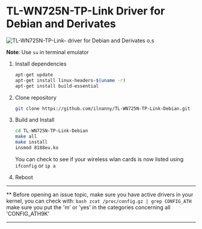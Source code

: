 # TL-WN725N-TP-Link Driver for Debian and Derivates


<img src="https://github.com/ilnanny/TL-WN725N-TP-Link-Debian/blob/master/TP_Link_TL_WN725N_Debian_ilnanny.jpg" alt="TL-WN725N-TP-Link- driver for Debian and Derivates o.s" />

**Note**: Use `su` in terminal emulator

1. Install dependencies
    ``` bash
    apt-get update
    apt-get install linux-headers-$(uname -r)
    apt-get install build-essential
    ```
2. Clone repository

    ``` bash
    git clone https://github.com/ilnanny/TL-WN725N-TP-Link-Debian.git
    ```
3. Build and Install
    ``` bash
    cd TL-WN725N-TP-Link-Debian
    make all
    make install
    insmod 8188eu.ko
    ```
    You can check to see if your wireless wlan cards is now listed using `ifconfig` or `ip a`

4. Reboot

___________________________________________________________________________________________________________
** Before opening an issue  topic, make sure you have active drivers in your kernel, you can check with:
    ``` bash
    zcat /proc/config.gz | grep CONFIG_ATH
    ```
make sure you put the 'm' or 'yes' in the categories concerning all 'CONFIG_ATH9K'
___________________________________________________________________________________________________________
